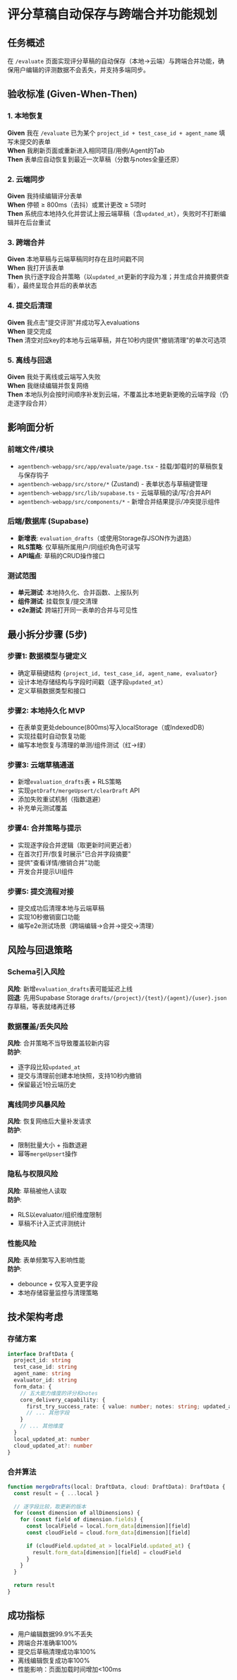 # 评分草稿自动保存与跨端合并功能规划

## 任务概述
在 `/evaluate` 页面实现评分草稿的自动保存（本地→云端）与跨端合并功能，确保用户编辑的评测数据不会丢失，并支持多端同步。

## 验收标准 (Given-When-Then)

### 1. 本地恢复
**Given** 我在 `/evaluate` 已为某个 `project_id + test_case_id + agent_name` 填写未提交的表单  
**When** 我刷新页面或重新进入相同项目/用例/Agent的Tab  
**Then** 表单应自动恢复到最近一次草稿（分数与notes全量还原）

### 2. 云端同步
**Given** 我持续编辑评分表单  
**When** 停顿 ≥ 800ms（去抖）或累计更改 ≥ 5项时  
**Then** 系统应本地持久化并尝试上报云端草稿（含`updated_at`），失败时不打断编辑并在后台重试

### 3. 跨端合并
**Given** 本地草稿与云端草稿同时存在且时间戳不同  
**When** 我打开该表单  
**Then** 执行逐字段合并策略（以`updated_at`更新的字段为准；并生成合并摘要供查看），最终呈现合并后的表单状态

### 4. 提交后清理
**Given** 我点击"提交评测"并成功写入evaluations  
**When** 提交完成  
**Then** 清空对应key的本地与云端草稿，并在10秒内提供"撤销清理"的单次可选项

### 5. 离线与回退
**Given** 我处于离线或云端写入失败  
**When** 我继续编辑并恢复网络  
**Then** 本地队列会按时间顺序补发到云端，不覆盖比本地更新更晚的云端字段（仍走逐字段合并）

## 影响面分析

### 前端文件/模块
- `agentbench-webapp/src/app/evaluate/page.tsx` - 挂载/卸载时的草稿恢复与保存钩子
- `agentbench-webapp/src/store/*` (Zustand) - 表单状态与草稿键管理
- `agentbench-webapp/src/lib/supabase.ts` - 云端草稿的读/写/合并API
- `agentbench-webapp/src/components/*` - 新增合并结果提示/冲突提示组件

### 后端/数据库 (Supabase)
- **新增表**: `evaluation_drafts`（或使用Storage存JSON作为退路）
- **RLS策略**: 仅草稿所属用户/同组织角色可读写
- **API端点**: 草稿的CRUD操作接口

### 测试范围
- **单元测试**: 本地持久化、合并函数、上报队列
- **组件测试**: 挂载恢复/提交清理
- **e2e测试**: 跨端打开同一表单的合并与可见性

## 最小拆分步骤 (5步)

### 步骤1: 数据模型与键定义
- 确定草稿键结构 `{project_id, test_case_id, agent_name, evaluator}`
- 设计本地存储结构与字段时间戳（逐字段`updated_at`）
- 定义草稿数据类型和接口

### 步骤2: 本地持久化 MVP
- 在表单变更处debounce(800ms)写入localStorage（或IndexedDB）
- 实现挂载时自动恢复功能
- 编写本地恢复与清理的单测/组件测试（红→绿）

### 步骤3: 云端草稿通道
- 新增`evaluation_drafts`表 + RLS策略
- 实现`getDraft/mergeUpsert/clearDraft` API
- 添加失败重试机制（指数退避）
- 补充单元测试覆盖

### 步骤4: 合并策略与提示
- 实现逐字段合并逻辑（取更新时间更近者）
- 在首次打开/恢复时展示"已合并字段摘要"
- 提供"查看详情/撤销合并"功能
- 开发合并提示UI组件

### 步骤5: 提交流程对接
- 提交成功后清理本地与云端草稿
- 实现10秒撤销窗口功能
- 编写e2e测试场景（跨端编辑→合并→提交→清理）

## 风险与回退策略

### Schema引入风险
**风险**: 新增`evaluation_drafts`表可能延迟上线  
**回退**: 先用Supabase Storage `drafts/{project}/{test}/{agent}/{user}.json`存草稿，等表就绪再迁移

### 数据覆盖/丢失风险
**风险**: 合并策略不当导致覆盖较新内容  
**防护**: 
- 逐字段比较`updated_at`
- 提交与清理前创建本地快照，支持10秒内撤销
- 保留最近1份云端历史

### 离线同步风暴风险
**风险**: 恢复网络后大量补发请求  
**防护**: 
- 限制批量大小 + 指数退避
- 幂等`mergeUpsert`操作

### 隐私与权限风险
**风险**: 草稿被他人读取  
**防护**: 
- RLS以evaluator/组织维度限制
- 草稿不计入正式评测统计

### 性能风险
**风险**: 表单频繁写入影响性能  
**防护**: 
- debounce + 仅写入变更字段
- 本地存储容量监控与清理策略

## 技术架构考虑

### 存储方案
```typescript
interface DraftData {
  project_id: string
  test_case_id: string
  agent_name: string
  evaluator_id: string
  form_data: {
    // 五大能力维度的评分和notes
    core_delivery_capability: {
      first_try_success_rate: { value: number; notes: string; updated_at: number }
      // ... 其他字段
    }
    // ... 其他维度
  }
  local_updated_at: number
  cloud_updated_at?: number
}
```

### 合并算法
```typescript
function mergeDrafts(local: DraftData, cloud: DraftData): DraftData {
  const result = { ...local }
  
  // 逐字段比较，取更新的版本
  for (const dimension of allDimensions) {
    for (const field of dimension.fields) {
      const localField = local.form_data[dimension][field]
      const cloudField = cloud.form_data[dimension][field]
      
      if (cloudField.updated_at > localField.updated_at) {
        result.form_data[dimension][field] = cloudField
      }
    }
  }
  
  return result
}
```

## 成功指标
- 用户编辑数据99.9%不丢失
- 跨端合并准确率100%
- 提交后草稿清理成功率100%
- 离线编辑恢复成功率100%
- 性能影响：页面加载时间增加<100ms